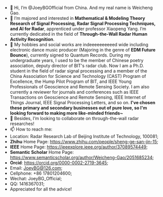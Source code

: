 - 👋 Hi, I’m @JoeyBGOfficial from China. And my real name is Weicheng Gao.
- 👀 I’m majored and interested in **Mathematical & Modeling Theory Research of Signal Processing, Radar Signal Processing Techniques, and AI for Radar**, apprenticed under professor Xiaopeng Yang. I’m currently dedicated in the field of **Through-the-Wall Radar Human Activity Recognition**.
- 🌱 My hobbies and social works are indeeeeeeeeeed wide including electronic dance music producer (Majoring in the genre of **EDM Future Bounce**), currently signed to Quantum Records. During my undergraduate years, I used to be the member of Chinese poetry association, deputy director of BIT's radar club. Now I am a Ph.D. student in the field of radar signal processing and a member of the China Association for Science and Technology (CAST) Program of Excellence, the Hump Pilot Program of BIT, and IEEE Young Professionals of Geoscience and Remote Sensing Society. I am also currently a reviewer for journals and conferences such as IEEE Transactions on Geoscience and Remote Sensing, IEEE Internet of Things Journal, IEEE Signal Processing Letters, and so on. **I've chosen these primary and secondary businesses out of pure love, so I'm looking forward to making more like-minded friends~**
- 💞️ Besides, I’m looking to collaborate on through-the-wall radar researches!
- 📫 How to reach me: 
- Location: Radar Research Lab of Beijing Institute of Technology, 100081;
- **Zhihu** Home Page: https://www.zhihu.com/people/sheng-ge-san-jin-15;
- **IEEE** Home Page: https://ieeexplore.ieee.org/author/37089574449;
- **Semantic Scholar** Home Page: https://www.semanticscholar.org/author/Weicheng-Gao/2051685234;
- **Orcid**: https://orcid.org/0000-0002-2719-3645;
- Email: JoeyBG@126.com;
- Cellphone: +86 17801204600;
- Wechat: JoeyBG_Official;
- QQ: 1416367031;
- Appreciated for all the advice!

<!---
JoeyBGofficial/JoeyBGofficial is a ✨ special ✨ repository because its `README.md` (this file) appears on your GitHub profile.
You can click the Preview link to take a look at your changes.
--->
